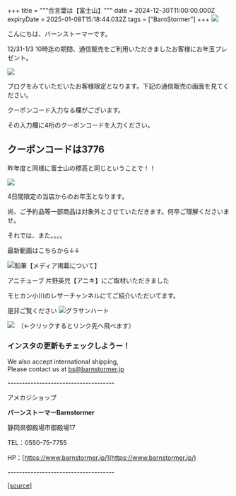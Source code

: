 +++
title = """合言葉は【富士山】"""
date = 2024-12-30T11:00:00.000Z
expiryDate = 2025-01-08T15:18:44.032Z
tags = ["BarnStormer"]
+++
[![](https://stat.ameba.jp/user_images/20231023/16/barnstormer-go/b2/03/p/o0420015015354743273.png)](https://ameblo.jp/barnstormer-go/entry-12825670498.html)

こんにちは、バーンストーマーです。

12/31-1/3 10時迄の期間、通信販売をご利用いただきましたお客様にお年玉プレゼント。

[![](https://stat.ameba.jp/user_images/20241230/18/barnstormer-go/77/5c/p/o0268040615527511161.png)](https://stat.ameba.jp/user_images/20241230/18/barnstormer-go/77/5c/p/o0268040615527511161.png)

ブログをみていただいたお客様限定となります。下記の通信販売の画面を見てください。

クーポンコード入力なる欄がございます。

その入力欄に4桁のクーポンコードを入力ください。

クーポンコードは**3776**　
-----------------

昨年度と同様に富士山の標高と同じということで！！

[![](https://stat.ameba.jp/user_images/20231230/17/barnstormer-go/e9/81/j/o1170192815383415647.jpg?caw=800)](https://ameblo.jp/barnstormer-go/image-12834570095-15383415647.html)

4日間限定の当店からのお年玉となります。

尚、ご予約品等一部商品は対象外とさせていただきます。何卒ご理解くださいませ。

それでは、また。。。。

最新動画はこちらから↓↓

![鉛筆](https://stat100.ameba.jp/blog/ucs/img/char/char3/519.png)【メディア掲載について】

アニチューブ 片野英児【アニキ】にご取材いただきました

モヒカン小川のレザーチャンネルにてご紹介いただいてます。

是非ご覧ください ![グラサンハート](https://stat100.ameba.jp/blog/ucs/img/char/char3/148.png)

[![](https://stat.ameba.jp/user_images/20230412/16/barnstormer-go/6a/23/p/o0108010815269242493.png)](https://www.instagram.com/barnstormer_daily/)　（←クリックするとリンク先へ飛べます）

### インスタの更新もチェックしようー！

We also accept international shipping,  
Please contact us at bs@barnstormer.jp

**\-------------------------------------**

アメカジショップ

**バーンストーマーBarnstormer**

静岡県御殿場市御殿場17

TEL：0550-75-7755

HP：[https://www.barnstormer.jp/](https://www.barnstormer.jp/)

**\-------------------------------------**

[[source]](https://ameblo.jp/barnstormer-go/entry-12880500887.html)

